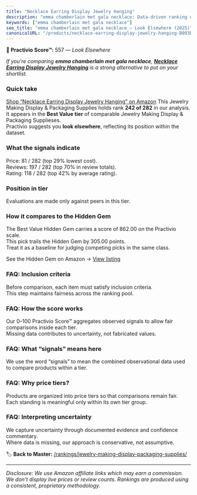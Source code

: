 ```yaml
---
title: "Necklace Earring Display Jewelry Hanging"
description: "emma chamberlain met gala necklace: Data-driven ranking using the Practivio Score™. Positioned by quality, value, demand, findability, momentum."
keywords: ["emma chamberlain met gala necklace"]
seo_title: "emma chamberlain met gala necklace — Look Elsewhere (2025)"
canonicalURL: "/products/necklace-earring-display-jewelry-hanging-B093DQPY9J/"
---
```


**🚫 Practivio Score™:** 557 — _Look Elsewhere_


*If you're comparing **emma chamberlain met gala necklace**, **[Necklace Earring Display Jewelry Hanging](https://www.amazon.com/dp/B093DQPY9J?tag=practivio-20)** is a strong alternative to put on your shortlist.*
### Quick take
[Shop “Necklace Earring Display Jewelry Hanging” on Amazon](https://www.amazon.com/dp/B093DQPY9J?tag=practivio-20)
This Jewelry Making Display & Packaging Supplies holds rank **242 of 282** in our analysis.  
It appears in the **Best Value tier** of comparable Jewelry Making Display & Packaging Supplieses.  
Practivio suggests you **look elsewhere**, reflecting its position within the dataset.

### What the signals indicate
Price: 81 / 282 (top 29% lowest cost).  
Reviews: 197 / 282 (top 70% in review totals).  
Rating: 118 / 282 (top 42% by average rating).  

### Position in tier
Evaluations are made only against peers in this tier.

### How it compares to the Hidden Gem
The Best Value Hidden Gem carries a score of 862.00 on the Practivio scale.  
This pick trails the Hidden Gem by 305.00 points.  
Treat it as a baseline for judging competing picks in the same class.  

See the Hidden Gem on Amazon → [View listing](https://www.amazon.com/dp/B09GXKPHF1?tag=practivio-20)

### FAQ: Inclusion criteria
Before comparison, each item must satisfy inclusion criteria.  
This step maintains fairness across the ranking pool.

### FAQ: How the score works
Our 0–100 Practivio Score™ aggregates observed signals to allow fair comparisons inside each tier.  
Missing data contributes to uncertainty, not fabricated values.

### FAQ: What “signals” means here
We use the word “signals” to mean the combined observational data used to compare products within a tier.

### FAQ: Why price tiers?
Products are organized into price tiers so that comparisons remain fair.  
Each standing is meaningful only within its own tier group.

### FAQ: Interpreting uncertainty
We capture uncertainty through documented evidence and confidence commentary.  
Where data is missing, our approach is conservative, not assumptive.


🏷️ **Back to Master:** [/rankings/jewelry-making-display-packaging-supplies/](/rankings/jewelry-making-display-packaging-supplies/)

---
_Disclosure: We use Amazon affiliate links which may earn a commission. We don’t display live prices or review counts. Rankings are produced using a consistent, proprietary methodology._
